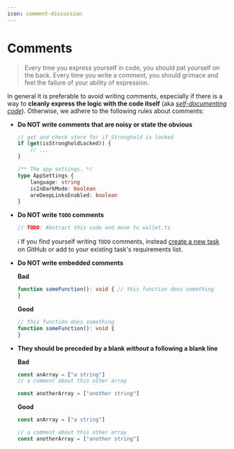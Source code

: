 ```yaml
---
icon: comment-discussion
---
```


# Comments
> Every time you express yourself in code, you should pat yourself on the back. Every time you write a comment, you should grimace and feel the failure of your ability of expression.

In general it is preferable to avoid writing comments, especially if there is a way to __cleanly express the logic with the code itself__ (aka [_self-documenting code_](https://en.wikipedia.org/wiki/Self-documenting_code)). Otherwise, we adhere to the following rules about comments:
- __Do NOT write comments that are noisy or state the obvious__

    ```typescript
    // get and check store for if Stronghold is locked
    if (get(isStrongholdLocked)) {
        // ...
    }

    /** The app settings. */
    type AppSettings {
        language: string
        isInDarkMode: boolean
        areDeepLinksEnabled: boolean
    }
    ```

- __Do NOT write `TODO` comments__

    ```typescript
    // TODO: Abstract this code and move to wallet.ts
    ```
    
    :information_source: If you find yourself writing `TODO` comments, instead [create a new task](https://github.com/iotaledger/firefly/issues/new?assignees=&labels=&template=create-task.yml&title=%5BTask%5D%3A+) on GitHub or add to your existing task's requirements list.

- __Do NOT write embedded comments__

    __Bad__

    ```typescript 
    function someFunction(): void { // this function does something
    }
    ```

    __Good__

    ```typescript
    // this function does something
    function someFunction(): void {
    }
    ```

- __They should be preceded by a blank _without_ a following a blank line__

    __Bad__

    ```typescript 
    const anArray = ["a string"]
    // a comment about this other array

    const anotherArray = ["another string"]
    ```
    
    __Good__
    
    ```typescript 
    const anArray = ["a string"]

    // a comment about this other array
    const anotherArray = ["another string"]
    ```
